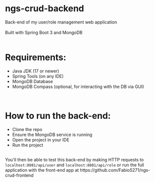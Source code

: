 # ngs-crud-backend
Back-end of my user/role management web application</br>
</br>
Built with Spring Boot 3 and MongoDB</br>
</br>

# Requirements:
- Java JDK (17 or newer)</br>
- Spring Tools (on any IDE)</br>
- MongoDB Database</br>
- MongoDB Compass (optional, for interacting with the DB via GUI)</br>
</br>

# How to run the back-end:
- Clone the repo</br>
- Ensure the MongoDB service is running</br>
- Open the project in your IDE</br>
- Run the project</br>
</br>
You'll then be able to test this back-end by making HTTP requests to <code>localhost:8081/api/user</code> and <code>localhost:8081/api/role</code> or run the full application with the front-end app at https://github.com/Fabio5271/ngs-crud-frontend
